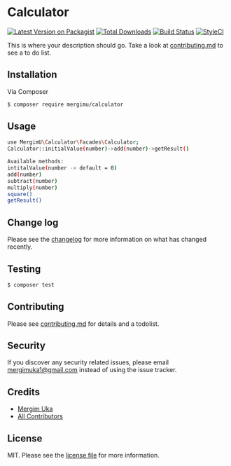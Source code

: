 # Calculator

[![Latest Version on Packagist][ico-version]][link-packagist]
[![Total Downloads][ico-downloads]][link-downloads]
[![Build Status][ico-travis]][link-travis]
[![StyleCI][ico-styleci]][link-styleci]

This is where your description should go. Take a look at [contributing.md](contributing.md) to see a to do list.

## Installation

Via Composer

``` bash
$ composer require mergimu/calculator
```

## Usage
```bash
use MergimU\Calculator\Facades\Calculator;
Calculator::initialValue(number)->add(number)->getResult()

Available methods: 
intitalValue(number -> default = 0)
add(number)
subtract(number)
multiply(number)
square()
getResult()
```

## Change log

Please see the [changelog](changelog.md) for more information on what has changed recently.

## Testing

``` bash
$ composer test
```

## Contributing

Please see [contributing.md](contributing.md) for details and a todolist.

## Security

If you discover any security related issues, please email mergimuka1@gmail.com instead of using the issue tracker.

## Credits

- [Mergim Uka][link-author]
- [All Contributors][link-contributors]

## License

MIT. Please see the [license file](license.md) for more information.

[ico-version]: https://img.shields.io/packagist/v/mergimu/calculator.svg?style=flat-square
[ico-downloads]: https://img.shields.io/packagist/dt/mergimu/calculator.svg?style=flat-square
[ico-travis]: https://img.shields.io/travis/mergimu/calculator/master.svg?style=flat-square
[ico-styleci]: https://styleci.io/repos/12345678/shield

[link-packagist]: https://packagist.org/packages/mergimu/calculator
[link-downloads]: https://packagist.org/packages/mergimu/calculator
[link-travis]: https://travis-ci.org/mergimu/calculator
[link-styleci]: https://styleci.io/repos/12345678
[link-author]: https://github.com/MergimUkaa
[link-contributors]: ../../contributors
